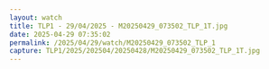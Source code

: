 ```yaml
---
layout: watch
title: TLP1 - 29/04/2025 - M20250429_073502_TLP_1T.jpg
date: 2025-04-29 07:35:02
permalink: /2025/04/29/watch/M20250429_073502_TLP_1
capture: TLP1/2025/202504/20250428/M20250429_073502_TLP_1T.jpg
---
```

